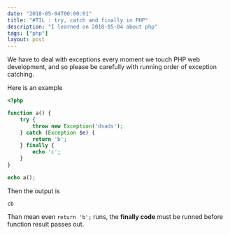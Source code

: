 ```yaml
---
date: "2018-05-04T00:00:01"
title: "#TIL : try, catch and finally in PHP"
description: "I learned on 2018-05-04 about php"
tags: ["php"]
layout: post
---
```



We have to deal with exceptions every moment we touch PHP web development, and so please be carefully with running order of exception catching.

Here is an example

```php
<?php

function a() {
	try {
		throw new Exception('dsads');
	} catch (Exception $e) {
		return 'b';
	} finally {
		echo 'c';
	}
}

echo a();
```

Then the output is

```
cb
```

Than mean even `return 'b';` runs, the **finally code** must be runned before function result passes out.
